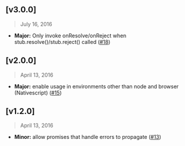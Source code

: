 ## [v3.0.0]
> July 16, 2016

- **Major:** Only invoke onResolve/onReject when stub.resolve()/stub.reject()
called ([#18](https://github.com/substantial/sinon-stub-promise/pull/18))

## [v2.0.0]
> April 13, 2016

- **Major:** enable usage in environments other than node and browser (Nativescript) ([#15](https://github.com/substantial/sinon-stub-promise/pull/15))

## [v1.2.0]
> April 13, 2016

- **Minor:** allow promises that handle errors to propagate ([#13](https://github.com/substantial/sinon-stub-promise/pull/13))
